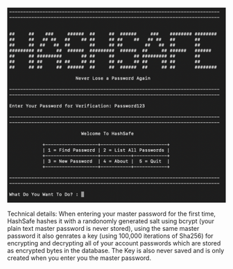 ![alt text](https://github.com/Procedurally-Generated-Human/HashSafe/blob/main/Screen%20Shot%202021-10-03%20at%2010.41.31%20AM.png)

Technical details:
	When entering your master password for the first time, HashSafe hashes it
	with a randonomly generated salt using bcrypt (your plain text master password is
	never stored), using the same master password it also genrates a key (using 100,000
	iterations of Sha256) for encrypting and decrypting all of your account passwords
	which are stored as encrypted bytes in the database.
	The Key is also never saved and is only created when you enter you the master password.
	
	
	
